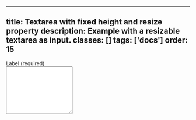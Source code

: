 <!--
 *              © 2025 Visa
 *
 * Licensed under the Apache License, Version 2.0 (the "License");
 * you may not use this file except in compliance with the License.
 * You may obtain a copy of the License at
 *
 *         http://www.apache.org/licenses/LICENSE-2.0
 *
 * Unless required by applicable law or agreed to in writing, software
 * distributed under the License is distributed on an "AS IS" BASIS,
 * WITHOUT WARRANTIES OR CONDITIONS OF ANY KIND, either express or implied.
 * See the License for the specific language governing permissions and
 * limitations under the License.
 *
 -->
---
title: Textarea with fixed height and resize property 
description: Example with a resizable textarea as input. 
classes: []
tags: ['docs']
order: 15
---

<div class="v-flex v-flex-col v-gap-4">
  <label class="v-label" for="input-test-resize">
    Label (required)
  </label>
  <div class="v-input-container v-surface v-flex-row">
    <textarea class="v-input" id="input-test-resize" name="text-textarea-resize" style="block-size: 130px"></textarea>
  </div>
</div>
